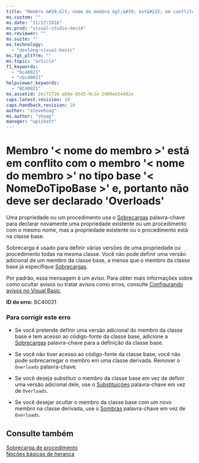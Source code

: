 ```yaml
---
title: "Membro &#39;&lt; nome do membro &gt;&#39; est&#225; em conflito com o membro &#39;&lt; nome do membro &gt;&#39; no tipo base &#39;&lt; NomeDoTipoBase &gt;&#39; e, portanto n&#227;o deve ser declarado &#39;Overloads&#39; | Microsoft Docs"
ms.custom: ""
ms.date: "11/17/2016"
ms.prod: "visual-studio-dev14"
ms.reviewer: ""
ms.suite: ""
ms.technology: 
  - "devlang-visual-basic"
ms.tgt_pltfrm: ""
ms.topic: "article"
f1_keywords: 
  - "bc40021"
  - "vbc40021"
helpviewer_keywords: 
  - "BC40021"
ms.assetid: 2ec72726-ab0e-4545-9c1e-2409eb54482e
caps.latest.revision: 10
caps.handback.revision: 10
author: "stevehoag"
ms.author: "shoag"
manager: "wpickett"
---
```

# Membro &#39;&lt; nome do membro &gt;&#39; est&#225; em conflito com o membro &#39;&lt; nome do membro &gt;&#39; no tipo base &#39;&lt; NomeDoTipoBase &gt;&#39; e, portanto n&#227;o deve ser declarado &#39;Overloads&#39;
Uma propriedade ou um procedimento usa o [Sobrecargas](/dotnet/visual-basic/language-reference/modifiers/overloads) palavra\-chave para declarar novamente uma propriedade existente ou um procedimento com o mesmo nome, mas a propriedade existente ou o procedimento está na classe base.  
  
 Sobrecarga é usado para definir várias versões de uma propriedade ou procedimento todas na mesma classe. Você não pode definir uma versão adicional de um membro da classe base, a menos que o membro da classe base já especifique [Sobrecargas](/dotnet/visual-basic/language-reference/modifiers/overloads).  
  
 Por padrão, essa mensagem é um aviso. Para obter mais informações sobre como ocultar avisos ou tratar avisos como erros, consulte [Configurando avisos no Visual Basic](../ide/configuring-warnings-in-visual-basic.md).  
  
 **ID do erro:** BC40021  
  
### Para corrigir este erro  
  
-   Se você pretende definir uma versão adicional do membro da classe base e tem acesso ao código\-fonte da classe base, adicione a [Sobrecargas](/dotnet/visual-basic/language-reference/modifiers/overloads) palavra\-chave para a definição da classe base.  
  
-   Se você não tiver acesso ao código\-fonte da classe base, você não pode sobrecarregar o membro em uma classe derivada. Remover o `Overloads` palavra\-chave.  
  
-   Se você deseja substituir o membro da classe base em vez de definir uma versão adicional dele, use o [Substituições](/dotnet/visual-basic/language-reference/modifiers/overrides) palavra\-chave em vez de `Overloads`.  
  
-   Se você desejar ocultar o membro da classe base com um novo membro na classe derivada, use o [Sombras](/dotnet/visual-basic/language-reference/modifiers/shadows) palavra\-chave em vez de `Overloads`.  
  
## Consulte também  
 [Sobrecarga de procedimento](/dotnet/visual-basic/programming-guide/language-features/procedures/procedure-overloading)   
 [Noções básicas de herança](/dotnet/visual-basic/programming-guide/language-features/objects-and-classes/inheritance-basics)